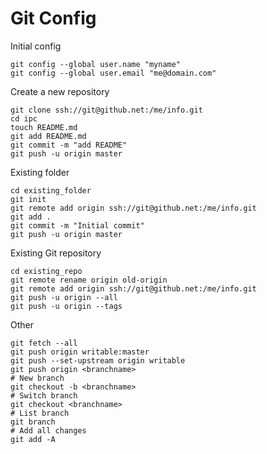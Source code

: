 # Git Config

Initial config

    git config --global user.name "myname"
    git config --global user.email "me@domain.com"

Create a new repository

    git clone ssh://git@github.net:/me/info.git
    cd ipc
    touch README.md
    git add README.md
    git commit -m "add README"
    git push -u origin master

Existing folder

    cd existing_folder
    git init
    git remote add origin ssh://git@github.net:/me/info.git
    git add .
    git commit -m "Initial commit"
    git push -u origin master

Existing Git repository

    cd existing_repo
    git remote rename origin old-origin
    git remote add origin ssh://git@github.net:/me/info.git
    git push -u origin --all
    git push -u origin --tags

Other

    git fetch --all
    git push origin writable:master
    git push --set-upstream origin writable
    git push origin <branchname>
    # New branch
    git checkout -b <branchname>
    # Switch branch
    git checkout <branchname>
    # List branch
    git branch
    # Add all changes
    git add -A
